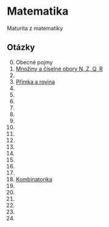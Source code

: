 # Matematika

Maturita z matematiky

## Otázky

0. Obecné pojmy
1. [Množiny a číselné obory N, Z, Q, R](/pages/1-Mnoz%CC%8Ciny%20a%20c%CC%8Ci%CC%81selne%CC%81%20obory%20N%2C%20Z%2C%20Q%2C%20R/_.md)
2.
3. [Přímka a rovina](/pages/3-Pr%CC%8Ci%CC%81mka%20a%20rovina/_.md)
4.
5.
6.
7.
8.
9.
10.
11.
12.
13.
14.
15.
16.
17.
18. [Kombinatorika](/pages/18-Kombinatorika/_.md)
19.
20.
21.
22.
23.
24.
